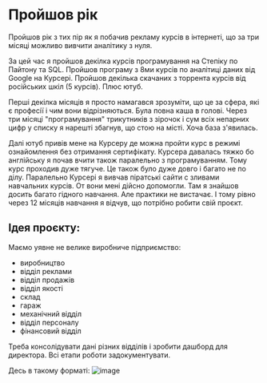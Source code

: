 # Пройшов рік
Пройшов рік з тих пір як я побачив рекламу курсів в інтернеті, що за три місяці можливо вивчити аналітику з нуля.

За цей час я пройшов декілка курсів програмування на Степіку по Пайтону та SQL. Пройшов програму з 8ми курсів 
по аналітиці даних від Google на Курсері. Пройшов декілька скачаних з торрента курсів від російських шкіл (5 курсів).
Плюс ютуб. 

Перші декілка місяців я просто намагався зрозуміти, що це за сфера, які є професії і чим вони відрізняються. Була повна
каша в голові. Через три місяці "програмування" трикутників з зірочок і сум всіх непарних цифр у списку я нарешті збагнув, 
що стою на місті. Хоча база з'явилась.

Далі ютуб привів мене на Курсеру де можна пройти курс в режимі ознайомлення без отримання сертифікату. Курсера давалась тяжко 
бо англійську я почав вчити також паралельно з програмуванням. Тому курс проходив дуже тягуче. Це також було дуже довго і багато 
не по ділу. Паралельно Курсері я вивчав піратські сайти с зливами навчальних курсів. От вони мені дійсно допомогли. 
Там я знайшов досить багато гідного навчання. Але практики не вистачає. І тому рівно через 12 місяців навчання я відчув, що
потрібно робити свій проєкт. 

## Ідея проєкту:
Маємо уявне не велике виробниче підприємство:
* виробництво 
* відділ реклами
* відділ продажів
* відділ якості
* склад
* гараж
* механічний відділ
* відділ персоналу
* фінансовий відділ

Треба консолідувати дані різних відділів і зробити дашборд для директора. Всі етапи роботи задокументувати.

Десь в такому форматі:
![image](https://github.com/user-attachments/assets/60737003-29b1-4149-8143-64637362398c)


